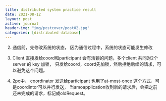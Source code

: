 ```yaml
---
title: distributed system practice result
date: 2021-08-12
layout: post
active: journal
header-img: "img/postcover/post02.jpg"
categories: [distributed database]
---
```


2. 通信前，先修改系统的状态， 因为通信过程中，系统的状态可能发生修改

3. Client 直接发给coord和participant 会有活锁的问题，多个client 共同对2个server 的 key 加锁， 只发给coord，coord先加锁，然后拒绝后续的请求，可以避免这个问题。
4. 2pc中， coordinator 发送给participant 也用了at-most-once 这个方式，可是coordintor可以并行发送， 当amoapplication收到新的请求后，会把之前还未完成的请求，标记成oldRequest。

